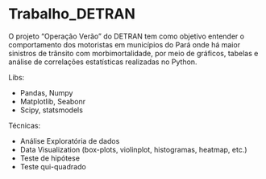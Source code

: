 # Trabalho_DETRAN
 
O projeto “Operação Verão” do DETRAN tem como objetivo entender o comportamento dos motoristas em municípios do Pará onde há maior sinistros
de trânsito com morbimortalidade, por meio de gráficos, tabelas e análise de correlações estatísticas realizadas no Python.

Libs:
- Pandas, Numpy
- Matplotlib, Seabonr
- Scipy, statsmodels

Técnicas:
- Análise Exploratória de dados
- Data Visualization (box-plots, violinplot, histogramas, heatmap, etc.)
- Teste de hipótese
- Teste qui-quadrado
